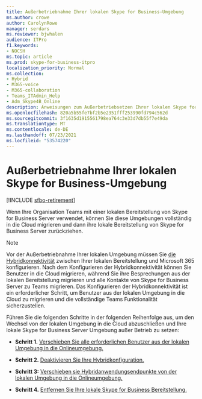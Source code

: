 ```yaml
---
title: Außerbetriebnahme Ihrer lokalen Skype for Business-Umgebung
ms.author: crowe
author: CarolynRowe
manager: serdars
ms.reviewer: bjwhalen
audience: ITPro
f1.keywords:
- NOCSH
ms.topic: article
ms.prod: skype-for-business-itpro
localization_priority: Normal
ms.collection:
- Hybrid
- M365-voice
- M365-collaboration
- Teams_ITAdmin_Help
- Adm_Skype4B_Online
description: Anweisungen zum Außerbetriebsetzen Ihrer lokalen Skype for Business Umgebung.
ms.openlocfilehash: 820a5b55fe7bf2b5e2351fff253990fd794c562d
ms.sourcegitcommit: 3f1635d1915561798ea764c3e33d7db55f7e49da
ms.translationtype: MT
ms.contentlocale: de-DE
ms.lasthandoff: 07/23/2021
ms.locfileid: "53574220"
---
```

# <a name="decommission-your-on-premises-skype-for-business-environment"></a>Außerbetriebnahme Ihrer lokalen Skype for Business-Umgebung

[!INCLUDE [sfbo-retirement](../../Hub/includes/sfbo-retirement.md)]

Wenn Ihre Organisation Teams mit einer lokalen Bereitstellung von Skype for Business Server verwendet, können Sie diese Umgebungen vollständig in die Cloud migrieren und dann ihre lokale Bereitstellung von Skype for Business Server zurückziehen. 

> [!NOTE]
> Vor der Außerbetriebnahme Ihrer lokalen Umgebung müssen Sie [die Hybridkonnektivität](configure-hybrid-connectivity.md) zwischen Ihrer lokalen Bereitstellung und Microsoft 365 konfigurieren. Nach dem Konfigurieren der Hybridkonnektivität können Sie Benutzer in die Cloud migrieren, während Sie ihre Besprechungen aus der lokalen Bereitstellung migrieren und alle Kontakte von Skype for Business Server zu Teams migrieren. Das Konfigurieren der Hybridkonnektivität ist ein erforderlicher Schritt, um Benutzer aus der lokalen Umgebung in die Cloud zu migrieren und die vollständige Teams Funktionalität sicherzustellen.

Führen Sie die folgenden Schritte in der folgenden Reihenfolge aus, um den Wechsel von der lokalen Umgebung in die Cloud abzuschließen und Ihre lokale Skype for Business Server Umgebung außer Betrieb zu setzen:

- **Schritt 1.** [Verschieben Sie alle erforderlichen Benutzer aus der lokalen Umgebung in die Onlineumgebung.](decommission-move-on-prem-users.md)

- **Schritt 2.** [Deaktivieren Sie Ihre Hybridkonfiguration.](cloud-consolidation-disabling-hybrid.md)

- **Schritt 3:** [Verschieben sie Hybridanwendungsendpunkte von der lokalen Umgebung in die Onlineumgebung.](decommission-move-on-prem-endpoints.md)

- **Schritt 4.** [Entfernen Sie Ihre lokale Skype for Business Bereitstellung.](decommission-remove-on-prem.md)

